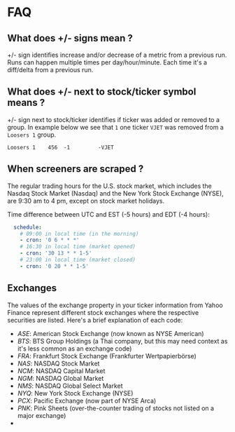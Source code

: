 # FAQ

## What does +/- signs mean ?

+/- sign identifies increase and/or decrease of a metric from a previous run.
Runs can happen multiple times per day/hour/minute. Each time it's a diff/delta from a previous run.

## What does +/- next to stock/ticker symbol means ?

+/- sign next to stock/ticker identifies if ticker was added or removed to a group.
In example below we see that `1` one ticker `VJET` was removed from a `Loosers 1` group.

```
Loosers 1    456  -1         -VJET
```

## When screeners are scraped ?

The regular trading hours for the U.S. stock market,
which includes the Nasdaq Stock Market (Nasdaq)
and the New York Stock Exchange (NYSE),
are 9:30 am to 4 pm, except on stock market holidays.

Time difference between UTC and EST (-5 hours) and EDT (-4 hours):

```yaml
  schedule:
    # 09:00 in local time (in the morning)
    - cron: '0 6 * * *'
    # 16:30 in local time (market opened)
    - cron: '30 13 * * 1-5'
    # 23:00 in local time (market closed)
    - cron: '0 20 * * 1-5'
```

## Exchanges
The values of the exchange property in your ticker information from Yahoo Finance represent different stock exchanges where the respective securities are listed. Here's a brief explanation of each code:

- *ASE*: American Stock Exchange (now known as NYSE American)
- *BTS*: BTS Group Holdings (a Thai company, but this may need context as it's less common as an exchange code)
- *FRA*: Frankfurt Stock Exchange (Frankfurter Wertpapierbörse)
- *NAS*: NASDAQ Stock Market
- *NCM*: NASDAQ Capital Market
- *NGM*: NASDAQ Global Market
- *NMS*: NASDAQ Global Select Market
- *NYQ*: New York Stock Exchange (NYSE)
- *PCX*: Pacific Exchange (now part of NYSE Arca)
- *PNK*: Pink Sheets (over-the-counter trading of stocks not listed on a major exchange)
- 
